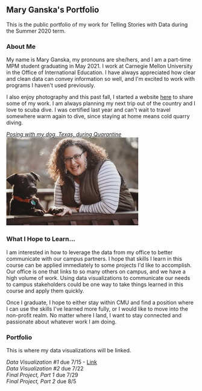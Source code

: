 ## **Mary Ganska's Portfolio**
This is the public portfolio of my work for Telling Stories with Data during the Summer 2020 term.

### About Me
My name is Mary Ganska, my pronouns are she/hers, and I am a part-time MPM student graduating in May 2021. I work at Carnegie Mellon University in the Office of International Education. I have always appreciated how clear and clean data can convey information so well, and I'm excited to work with programs I haven't used previously. 

I also enjoy photography and this past fall, I started a website <a href="https://www.maryganska.com/" target="_blank">here</a> to share some of my work. I am always planning my next trip out of the country and I love to scuba dive. I was certified last year and can't wait to travel somewhere warm again to dive, since staying at home means cold quarry diving.

<u><i>Posing with my dog, Texas, during Quarantine</i></u>
<br>
<img src="DSC04423.JPG" alt="drawing" width="350"/>

### What I Hope to Learn...
I am interested in how to leverage the data from my office to better communicate with our campus partners. I hope that skills I learn in this course can be applied immediately to some projects I'd like to accomplish. Our office is one that links to so many others on campus, and we have a high volume of work. Using data visualizations to communicate our needs to campus stakeholders could be one way to take things learned in this course and apply them quickly. 

Once I graduate, I hope to either stay within CMU and find a position where I can use the skills I've learned more fully, or I would like to move into the non-profit realm. No matter where I land, I want to stay connected and passionate about whatever work I am doing.

### Portfolio
This is where my data visualizations will be linked.

_Data Visualization #1_ due 7/15 - [Link](/datavis1.md)<br>
_Data Visualization #2_ due 7/22<br>
_Final Project, Part 1_ due 7/29<br>
_Final Project, Part 2_ due 8/5
